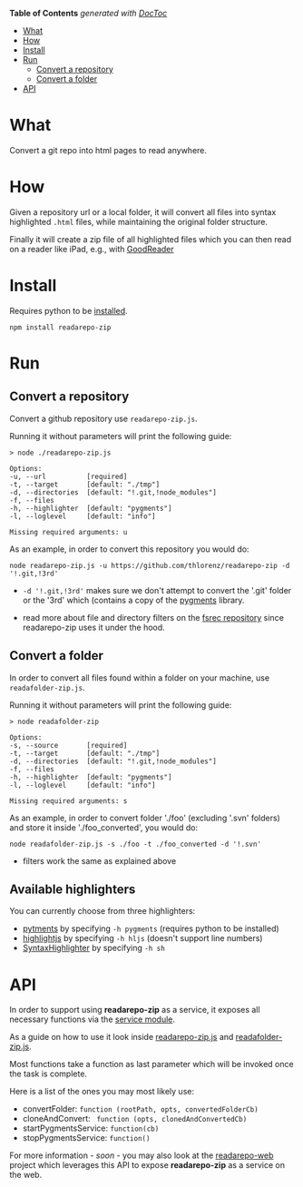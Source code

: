 **Table of Contents**  *generated with [DocToc](http://doctoc.herokuapp.com/)*

- [What ](#what)
- [How](#how)
- [Install](#install)
- [Run](#run)
	- [Convert a repository](#convert-a-repository)
	- [Convert a folder](#convert-a-folder)
- [API](#api)

# What 

Convert a git repo into html pages to read anywhere.

# How

Given a repository url or a local folder, it will convert all files into syntax
highlighted `.html` files, while maintaining the original folder structure.

Finally it will create a zip file of all highlighted files which you can then
read on a reader like iPad, e.g., with
[GoodReader](http://itunes.apple.com/app/id363448914?mt=8)


# Install

Requires python to be [installed](http://www.python.org/getit/).
    
    npm install readarepo-zip

# Run
    
## Convert a repository

Convert a github repository use `readarepo-zip.js`.

Running it without parameters will print the following guide:

    > node ./readarepo-zip.js

    Options:
    -u, --url          [required]
    -t, --target       [default: "./tmp"]
    -d, --directories  [default: "!.git,!node_modules"]
    -f, --files        
    -h, --highlighter  [default: "pygments"]
    -l, --loglevel     [default: "info"]

    Missing required arguments: u

As an example, in order to convert this repository you would do:

    node readarepo-zip.js -u https://github.com/thlorenz/readarepo-zip -d '!.git,!3rd' 

- `-d '!.git,!3rd'` makes sure we don't attempt to convert the '.git' folder or
the '3rd' which (contains a copy of the [pygments](http://pygments.org)
library.

- read more about file and directory filters on the [fsrec
repository](https://github.com/thlorenz/fsrec) since readarepo-zip uses it under
the hood.

## Convert a folder

In order to convert all files found within a folder on your machine, use `readafolder-zip.js`.

Running it without parameters will print the following guide:

    > node readafolder-zip

    Options:
    -s, --source       [required]
    -t, --target       [default: "./tmp"]
    -d, --directories  [default: "!.git,!node_modules"]
    -f, --files        
    -h, --highlighter  [default: "pygments"]
    -l, --loglevel     [default: "info"]

    Missing required arguments: s

As an example, in order to convert folder './foo' (excluding '.svn' folders) and store it inside './foo_converted', you would do:

    node readafolder-zip.js -s ./foo -t ./foo_converted -d '!.svn'

- filters work the same as explained above

## Available highlighters

You can currently choose from three highlighters:

- [pytments](http://pygments.org/) by specifying `-h pygments` (requires python to be installed)
- [highlightjs](http://softwaremaniacs.org/soft/highlight/en/) by specifying `-h hljs` (doesn't support line numbers)
- [SyntaxHighlighter](http://alexgorbatchev.com/SyntaxHighlighter/) by specifying `-h sh`

# API

In order to support using **readarepo-zip** as a service, it exposes all necessary
functions via the [service module](./readarepo-zip/blob/master/lib/service.js).

As a guide on how to use it look inside
[readarepo-zip.js](./readarepo-zip/blob/master/readarepo-zip.js) and
[readafolder-zip.js](./readarepo-zip/blob/master/readafolder-zip.js).

Most functions take a function as last parameter which will be invoked once the task is complete.

Here is a list of the ones you may most likely use:

- convertFolder:  `function (rootPath, opts, convertedFolderCb)`
- cloneAndConvert: ` function (opts, clonedAndConvertedCb)`
- startPygmentsService: `function(cb)`
- stopPygmentsService: `function()`

For more information - *soon* - you may also look at the
[readarepo-web](https://github.com/thlorenz/readarepo-web) project which
leverages this API to expose **readarepo-zip** as a service on the web.

